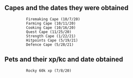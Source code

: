 ## Capes and the dates they were obtained
```
          Firemaking Cape (10/7/20)
          Farming Cape (10/11/20)
          Cooking Cape (10/16/20)
          Quest Cape (11/25/20)
          Strength Cape (1/22/21)
          Hitpoints Cape (5/19/21)
          Defence Cape (5/28/21)
```
## Pets and their xp/kc and date obtained
```
          Rocky 60k xp (7/8/20)
```
